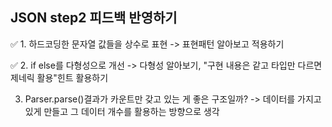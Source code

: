 ## JSON step2 피드백 반영하기
✅ 1. 하드코딩한 문자열 값들을 상수로 표현 -> 표현패턴 알아보고 적용하기

✅ 2. if else를 다형성으로 개선 -> 다형성 알아보기, "구현 내용은 같고 타입만 다르면 제네릭 활용"힌트 활용하기

3. Parser.parse()결과가 카운트만 갖고 있는 게 좋은 구조일까? -> 데이터를 가지고 있게 만들고 그 데이터 개수를 활용하는 방향으로 생각
